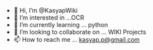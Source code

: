 - 👋 Hi, I’m @KasyapWiki
- 👀 I’m interested in ...OCR
- 🌱 I’m currently learning ... python 
- 💞️ I’m looking to collaborate on ... WIKI Projects
- 📫 How to reach me ...  kasyap.p@gmail.com

<!---
KasyapWiki/KasyapWiki is a ✨ special ✨ repository because its `README.md` (this file) appears on your GitHub profile.
You can click the Preview link to take a look at your changes.
--->
